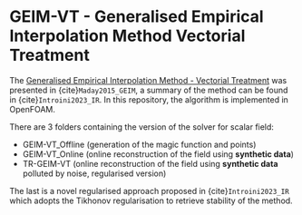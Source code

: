 # GEIM-VT - Generalised Empirical Interpolation Method Vectorial Treatment

The [Generalised Empirical Interpolation Method - Vectorial Treatment](https://link.springer.com/chapter/10.1007/978-88-470-2592-9_13) was presented in {cite}`Maday2015_GEIM`, a summary of the method can be found in {cite}`Introini2023_IR`. In this repository, the algorithm is implemented in OpenFOAM.

There are 3 folders containing the version of the solver for scalar field:

- GEIM-VT_Offline (generation of the magic function and points)
- GEIM-VT_Online (online reconstruction of the field using **synthetic data**)
- TR-GEIM-VT (online reconstruction of the field using **synthetic data** polluted by noise, regularised version)

The last is a novel regularised approach proposed in {cite}`Introini2023_IR` which adopts the Tikhonov regularisation to retrieve stability of the method.